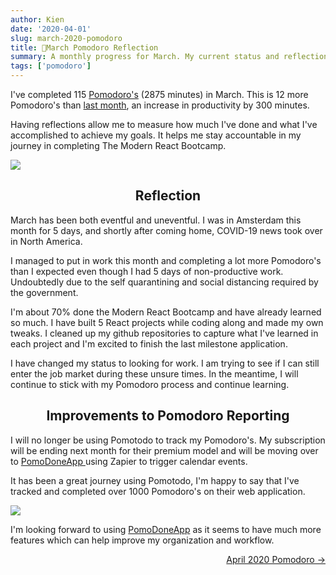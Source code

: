 ```yaml
---
author: Kien
date: '2020-04-01'
slug: march-2020-pomodoro
title: 🍅March Pomodoro Reflection
summary: A monthly progress for March. My current status and reflection on my productivity, goals and achievements.
tags: ['pomodoro']
---
```


I've completed 115 [Pomodoro's](/blog/pomodoro-technique/) (2875 minutes) in March. This is 12 more Pomodoro's than [last month](/february-2020-pomodoro/), an increase in productivity by 300 minutes.

Having reflections allow me to measure how much I've done and what I've accomplished to achieve my goals. It helps me stay accountable in my journey in completing The Modern React Bootcamp.

![](/static/images/pomodoros/pomotodomar2020.png)

## <center>Reflection</center>

March has been both eventful and uneventful. I was in Amsterdam this month for 5 days, and shortly after coming home, COVID-19 news took over in North America.

I managed to put in work this month and completing a lot more Pomodoro's than I expected even though I had 5 days of non-productive work. Undoubtedly due to the self quarantining and social distancing required by the government.

I'm about 70% done the Modern React Bootcamp and have already learned so much. I have built 5 React projects while coding along and made my own tweaks. I cleaned up my github repositories to capture what I've learned in each project and I'm excited to finish the last milestone application.

I have changed my status to looking for work. I am trying to see if I can still enter the job market during these unsure times. In the meantime, I will continue to stick with my Pomodoro process and continue learning.

## <center>Improvements to Pomodoro Reporting </center>

I will no longer be using Pomotodo to track my Pomodoro's. My subscription will be ending next month for their premium model and will be moving over to <a href="https://pomodoneapp.com/" target="__blank"> PomoDoneApp </a> using Zapier to trigger calendar events.

It has been a great journey using Pomotodo, I'm happy to say that I've tracked and completed over 1000 Pomodoro's on their web application.

![](/static/images/pomodoros/pomotodoalltime.png)

I'm looking forward to using <a href="https://pomodoneapp.com/" target="_blank">PomoDoneApp</a> as it seems to have much more features which can help improve my organization and workflow.

<div align="right"><a href="/april-2020-pomodoro/">April 2020 Pomodoro &rarr;</a></div>
